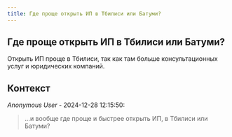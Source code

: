 ```yaml
---
title: Где проще открыть ИП в Тбилиси или Батуми?
---
```


## Где проще открыть ИП в Тбилиси или Батуми?

Открыть ИП проще в Тбилиси, так как там больше консультационных услуг и юридических компаний.

## Контекст

_Anonymous User_ - 2024-12-28 12:15:50:

> ...и вообще где проще и быстрее открыть ИП, в Тбилиси или Батуми?
